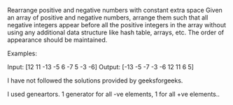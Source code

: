 Rearrange positive and negative numbers with constant extra space
Given an array of positive and negative numbers, arrange them such that all negative integers appear before all the positive integers in the array without using any additional data structure like hash table, arrays, etc. The order of appearance should be maintained.

Examples:

Input:  [12 11 -13 -5 6 -7 5 -3 -6]
Output: [-13 -5 -7 -3 -6 12 11 6 5]

I have not followed the solutions provided by geeksforgeeks.

I used geneartors. 1 generator for all -ve elements, 1 for all +ve elements..
